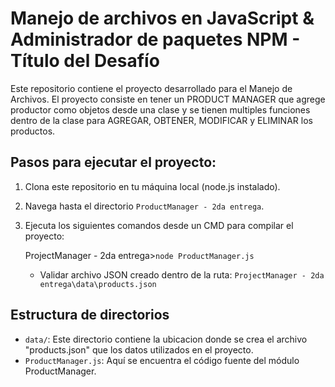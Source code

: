 # Manejo de archivos en JavaScript & Administrador de paquetes NPM - Título del Desafío

Este repositorio contiene el proyecto desarrollado para el Manejo de Archivos. El proyecto consiste en tener un PRODUCT MANAGER que agrege productor como objetos desde una clase y se tienen multiples funciones dentro de la clase para AGREGAR, OBTENER, MODIFICAR y ELIMINAR los productos.

## Pasos para ejecutar el proyecto:
1. Clona este repositorio en tu máquina local (node.js instalado).
2. Navega hasta el directorio `ProductManager - 2da entrega`.
3. Ejecuta los siguientes comandos desde un CMD para compilar el proyecto:

    ProjectManager - 2da entrega>`node ProductManager.js`
    - Validar archivo JSON creado dentro de la ruta: `ProjectManager - 2da entrega\data\products.json`

## Estructura de directorios

- `data/`: Este directorio contiene la ubicacion donde se crea el archivo "products.json" que los datos utilizados en el proyecto.
- `ProductManager.js`: Aquí se encuentra el código fuente del módulo ProductManager.
